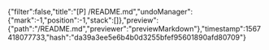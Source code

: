{"filter":false,"title":"[P] /README.md","undoManager":{"mark":-1,"position":-1,"stack":[]},"preview":{"path":"/README.md","previewer":"previewMarkdown"},"timestamp":1567418077733,"hash":"da39a3ee5e6b4b0d3255bfef95601890afd80709"}